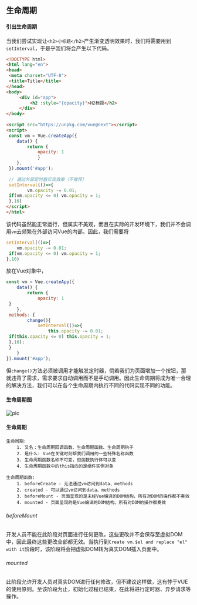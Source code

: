 ## 生命周期
#### 引出生命周期
当我们尝试实现让`<h2>小标题</h2>`产生渐变透明效果时，我们将需要用到`setInterval`，于是乎我们将会产生以下代码。
```html
<!DOCTYPE html>  
<html lang="en">  
<head>  
 <meta charset="UTF-8">  
 <title>Title</title>  
</head>  
<body>  
	 <div id="app">  
		 <h2 :style="{opacity}">H2标题</h2>  
	 </div>
</body>  
  
<script src="https://unpkg.com/vue@next"></script>  
<script>  
 const vm = Vue.createApp({  
    data() {  
        return {  
            opacity: 1  
 			}  
    },  
 }).mount('#app');  
  
 // 通过外部定时器实现效果（不推荐）  
 setInterval(()=>{  
        vm.opacity -= 0.01;  
 if(vm.opacity <= 0) vm.opacity = 1;  
 },16)  
</script>  
</html>
```

该代码虽然能正常运行，但属实不美观，而且在实际的开发环境下，我们并不会调用`vm`去频繁在外部访问Vue的内部。因此，我们需要将
```javascript
setInterval(()=>{  
    vm.opacity -= 0.01;  
 if(vm.opacity <= 0) vm.opacity = 1;  
},16)
```
放在Vue对象中，
```javascript
const vm = Vue.createApp({  
    data() {  
        return {  
            opacity: 1  
 }  
    },  
 methods: {  
        change(){  
            setInterval(()=>{  
                this.opacity -= 0.01;  
 if(this.opacity <= 0) this.opacity = 1;  
 },16);  
 }  
    }  
}).mount('#app');
```
但`change()`方法必须被调用才能触发定时器，倘若我们为页面增加一个按钮，那就违背了需求，需求要求自动调用而不是手动调用。因此生命周期将成为唯一合理的解决方法，我们可以在各个生命周期内执行不同的代码实现不同的功能。
#### 生命周期图
![pic](https://v3.cn.vuejs.org/images/lifecycle.svg)

#### 生命周期
```text
生命周期:
	1. 又名：生命周期回调函数、生命周期函数、生命周期钩子
	2. 是什么: Vue在关键时刻帮我们调用的一些特殊名称函数
	3. 生命周期函数名称不可变，但函数执行体可以变
	4. 生命周期函数中的this指向的是组件实例对象
```

```text
生命周期函数:
	1. beforeCreate - 无法通过vm访问到data、methods
	2. created - 可以通过vm访问到data、methods
	3. beforeMount - 页面呈现的是未经Vue编译的DOM结构，所有对DOM的操作都不奏效
	4. mounted - 页面呈现的是Vue编译的DOM结构。所有对DOM的操作都奏效
```

###### beforeMount
开发人员不能在此阶段对页面进行任何更改，这些更改并不会保存至虚拟DOM中，因此最终这些更改全部都无效。当执行到`Create vm.$el and replace "el" with it`阶段时，该阶段将会把虚拟DOM转为真实DOM插入页面中。
###### mounted
此阶段允许开发人员对真实DOM进行任何修改，但不建议这样做，这有悖于VUE的使用原则。至该阶段为止，初始化过程已结束，在此将进行定时器、异步请求等操作。